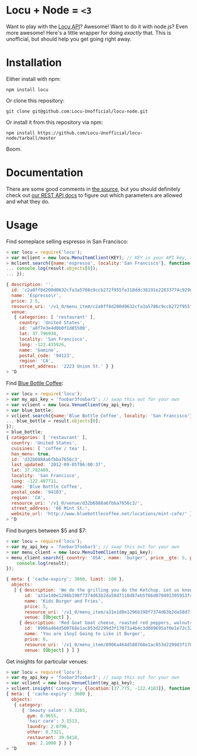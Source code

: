# Locu + Node = `<3`

Want to play with the [Locu API](http://dev.locu.com)? Awesome!
Want to do it with node.js? Even more awesome! Here's a little
wrapper for doing *exactly* that. This is unofficial, but should
help you get going right away.

# Installation

Either install with npm:

    npm install locu

Or clone this repository:

    git clone git@github.com:Locu-Unofficial/locu-node.git

Or install it from this repository via npm:

    npm install https://github.com/Locu-Unofficial/locu-node/tarball/master

Boom.

# Documentation

There are some good comments in [the source](https://github.com/Locu-Unofficial/locu-node/blob/master/locu.js),
but you should definitely check out [our REST API docs](http://dev.locu.com) to figure out which parameters are
allowed and what they do.

# Usage

Find someplace selling espresso in San Francisco:

```javascript
> var locu = require('locu');
> var mclient = new locu.MenuItemClient(KEY); // KEY is your API key, found on dev.locu.com
> mclient.search({name:'espresso', locality:'San Francisco'}, function(result){
... console.log(result.objects[0]);
... });

{ description: '',
  id: 'c2a0ff8d200d0632cfa3a5786c9ccb272f955fe318ddc38191e22833774c929e',
  name: 'Espresso\r',
  price: 2.5,
  resource_uri: '/v1_0/menu_item/c2a0ff8d200d0632cfa3a5786c9ccb272f955fe318ddc38191e22833774c929e/',
  venue:
   { categories: [ 'restaurant' ],
     country: 'United States',
     id: 'a8f7e3e4d0b0f1d85500',
     lat: 37.796938,
     locality: 'San Francisco',
     long: -122.435926,
     name: 'Gamine',
     postal_code: '94123',
     region: 'CA',
     street_address: '2223 Union St.' } }
> ^D
```

Find [Blue Bottle Coffee](http://www.bluebottlecoffee.com/):

```javascript
> var locu = require('locu');
> var my_api_key = 'foobar3foobar3'; // swap this out for your own
> var vclient = new locu.VenueClient(my_api_key);
> var blue_bottle;
> vclient.search({name:'Blue Bottle Coffee', locality: 'San Francisco'}, function(result){
... blue_bottle = result.objects[0];
});
> blue_bottle;
{ categories: [ 'restaurant' ],
  country: 'United States',
  cuisines: [ 'coffee / tea' ],
  has_menu: true,
  id: 'd32b6888a6fbba7656c3',
  last_updated: '2012-09-05T06:00:37',
  lat: 37.782409,
  locality: 'San Francisco',
  long: -122.407711,
  name: 'Blue Bottle Coffee',
  postal_code: '94103',
  region: 'CA',
  resource_uri: '/v1_0/venue/d32b6888a6fbba7656c3/',
  street_address: '66 Mint St.',
  website_url: 'http://www.bluebottlecoffee.net/locations/mint-cafe/' }
> ^D
```

Find burgers between $5 and $7:

```javascript
> var locu = require('locu');
> var my_api_key = 'foobar3foobar3'; // swap this out for your own
> var menu_client = new locu.MenuItemClient(my_api_key);
> menu_client.search({ country: 'USA', name: 'burger', price__gte: 5, price__lt: 7}, function(result){
    console.log(result);
});

{ meta: { 'cache-expiry': 3600, limit: 100 },
  objects:
   [ { description: 'We do the grilling you do the Ketchup. Let us know if you like cheese.',
       id: 'a31e1d0e1296b198f7374d63b2da58d7110d87eb5f66d070491305953fc2aa4a',
       name: 'Kids Burger and Fries',
       price: 5,
       resource_uri: '/v1_0/menu_item/a31e1d0e1296b198f7374d63b2da58d7110d87eb5f66d070491305953fc2aa4a/',
       venue: [Object] },
     { description: 'Red Goat Goat cheese, roasted red peppers, walnuts, Vermont cheddar (sandwich only)',
       id: '8906a464d580768e1ac853d2299d3f17073a4b4c3d089695af0e1e72c32321a4',
       name: 'You are ìSoyî Going to Like it Burger',
       price: 6,
       resource_uri: '/v1_0/menu_item/8906a464d580768e1ac853d2299d3f17073a4b4c3d089695af0e1e72c32321a4/',
       venue: [Object] } ] }
```

Get insights for particular venues:

```javascript
> var locu = require('locu');
> var my_api_key = 'foobar3foobar3'; // swap this out for your own
> var vclient = new locu.VenueClient(my_api_key);
> vclient.insight('category', {location:[37.775, -122.4183]}, function(result){console.log(result);});
{ meta: { 'cache-expiry': 3600 },
  objects:
   { category:
      { 'beauty salon': 9.3265,
        gym: 0.9655,
        'hair care': 3.1513,
        laundry: 2.0796,
        other: 0.7321,
        restaurant: 39.8418,
        spa: 2.1008 } } }
> ^D
```
